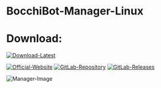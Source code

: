 # BocchiBot-Manager-Linux

# Download:

[![Download-Latest](https://img.shields.io/badge/Download-Latest-blue)](https://gitlab.com/-/project/67825543/uploads/682e6198cbbf4f8041e6a44092df3223/BocchiBot-Manager-Linux-1.0.0.zip)

[![Official-Website](https://img.shields.io/badge/Official-Website-blue?logo=google-chrome&logoColor=white)](https://sample-text.webador.de)
[![GitLab-Repository](https://img.shields.io/badge/GitLab-Repository-orange?logo=gitlab)](https://gitlab.com/user-the-abuser-projects/bocchibot-manager-linux)
[![GitLab-Releases](https://img.shields.io/badge/GitLab-Releases-orange?logo=gitlab)](https://gitlab.com/user-the-abuser-projects/bocchibot-manager-linux/-/releases)

![Manager-Image](https://gitlab.com/user-the-abuser-projects/bocchibot-manager-linux/-/raw/main/BocchiBot%20Manager%20Linux.png)
